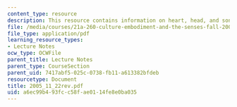 ```yaml
---
content_type: resource
description: This resource contains information on heart, head, and songhay history.
file: /media/courses/21a-260-culture-embodiment-and-the-senses-fall-2005/a6ec99b493fcc58fae0114fe8e0ba035_2005_11_22rev.pdf
file_type: application/pdf
learning_resource_types:
- Lecture Notes
ocw_type: OCWFile
parent_title: Lecture Notes
parent_type: CourseSection
parent_uid: 7417abf5-025c-0738-fb11-a613382bfdeb
resourcetype: Document
title: 2005_11_22rev.pdf
uid: a6ec99b4-93fc-c58f-ae01-14fe8e0ba035
---
```

